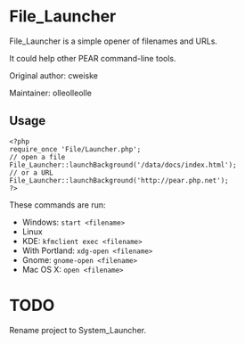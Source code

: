 # File_Launcher #

File_Launcher is a simple opener of filenames and URLs.

It could help other PEAR command-line tools.

Original author: cweiske

Maintainer: olleolleolle

## Usage ##

    <?php
    require_once 'File/Launcher.php';
    // open a file
    File_Launcher::launchBackground('/data/docs/index.html');
    // or a URL
    File_Launcher::launchBackground('http://pear.php.net');
    ?>

These commands are run:

*   Windows:        `start <filename>`
*   Linux
  * KDE:         `kfmclient exec <filename>`
  * With Portland:    `xdg-open <filename>`
  * Gnome:       `gnome-open <filename>`
*   Mac OS X:         `open <filename>`

# TODO

Rename project to System_Launcher.
